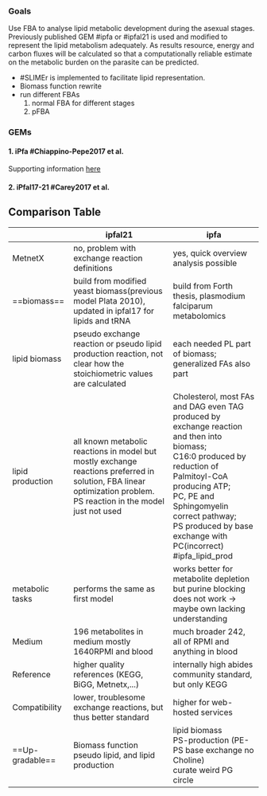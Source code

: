 ### Goals
Use FBA to analyse lipid metabolic development during the asexual stages. Previously published GEM #ipfa or #ipfal21 is used and modified to represent the lipid metabolism adequately. As results resource, energy and carbon fluxes will be calculated so that a computationally reliable estimate on the metabolic burden on the parasite can be predicted. 
- #SLIMEr is implemented to facilitate lipid representation.
- Biomass function rewrite
- run different FBAs
	1. normal FBA for different stages
	2.  pFBA  
### GEMs
#### 1. iPfa #Chiappino-Pepe2017 et al.
Supporting information [here](https://doi.org/10.1371/journal.pcbi.1005397.s001)

#### 2. iPfal17-21 #Carey2017 et al.

## Comparison Table 

|  | ipfal21 | ipfa |
| -------- | -------- | -------- |
| MetnetX| no, problem with exchange reaction definitions| yes, quick overview analysis possible|
| ==biomass==|build from modified yeast biomass(previous model Plata 2010), updated in ipfal17 for lipids and tRNA  | build from Forth thesis, plasmodium falciparum metabolomics|
|lipid biomass|pseudo exchange reaction or pseudo lipid production reaction, not clear how the stoichiometric values are calculated  | each needed PL part of biomass; generalized FAs also part |
|lipid production|all known metabolic reactions in model but mostly exchange reactions preferred in solution, FBA linear optimization problem.<br> PS reaction in the model just not used|Cholesterol, most FAs and DAG even TAG produced by exchange reaction and then into biomass;<br> C16:0 produced by reduction of Palmitoyl-CoA producing ATP;<br> PC, PE and Sphingomyelin correct pathway;<br> PS produced by base exchange with PC(incorrect) #ipfa_lipid_prod|
|metabolic tasks|performs the same as first model|works better for metabolite depletion but purine blocking does not work -> maybe own lacking understanding|
|Medium|196 metabolites in medium mostly 1640RPMI and blood| much broader 242, all of RPMI and anything in blood|
|Reference|higher quality references (KEGG, BiGG, Metnetx,...)| internally high abides community standard, but only KEGG|
|Compatibility|lower, troublesome exchange reactions, but thus better standard|higher for web-hosted services|
|==Up-gradable==|Biomass function<br>pseudo lipid, and lipid production|lipid biomass<br>PS-production (PE-PS base exchange no Choline)<br>curate weird PG circle|
